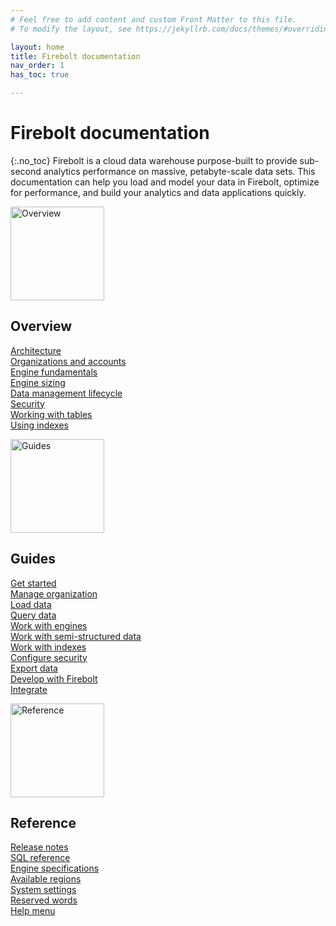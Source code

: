```yaml
---
# Feel free to add content and custom Front Matter to this file.
# To modify the layout, see https://jekyllrb.com/docs/themes/#overriding-theme-defaults

layout: home
title: Firebolt documentation
nav_order: 1
has_toc: true

---
```

# Firebolt documentation
{:.no_toc}
Firebolt is a cloud data warehouse purpose-built to provide sub-second analytics performance on massive, petabyte-scale data sets. This documentation can help you load and model your data in Firebolt, optimize for performance, and build your analytics and data applications quickly.

<div class="column">
<img src="../../assets/images/docs_getting_started_illustration.svg" alt="Overview" width="150"/>

<h2>Overview</h2>

<a href="Overview/architecture-overview.html">Architecture</a><br>
<a href="Overview/organizations-accounts.html">Organizations and accounts</a><br>
<a href="Overview/understanding-engine-fundamentals.html">Engine fundamentals</a><br>
<a href="Overview/choosing-an-engine.html">Engine sizing</a><br>
<a href="Overview/data-management-lifecycle.html">Data management lifecycle</a><br>
<a href="Overview/security.html">Security</a><br>
<a href="Overview/working-with-tables/working-with-tables.html">Working with tables</a><br>
<a href="Overview/using-indexes.html">Using indexes</a><br>
</div>

<div class="column">

<img src="../../assets/images/docs_shedule_call_illustration.svg" alt="Guides" width="150"/>

<h2>Guides</h2>

<a href="Guides/getting-started.html">Get started</a><br>
<a href="Guides/managing-your-organization/index.html">Manage organization</a><br>
<a href="Guides/loading-data/loading-data.html">Load data</a><br>
<a href="Guides/query-data/index.html">Query data</a><br>
<a href="Guides/working-with-engines/working-with-engines.html">Work with engines</a><br>
<a href="Guides/working-with-semi-structured-data/working-with-semi-structured-data.html">Work with semi-structured data</a><br>
<a href="Guides/working-with-indexes/index.html">Work with indexes</a><br>
<a href="Guides/security/index.html">Configure security</a><br>
<a href="Guides/exporting-data.html">Export data</a><br>
<a href="Guides/developing-with-firebolt/index.html">Develop with Firebolt</a><br>
<a href="Guides/integrations/integrations.html">Integrate</a><br>
</div>

<div class="column">
<img src="../../assets/images/docs_whitepaper_illustration.svg" alt="Reference" width="150"/>

<h2>Reference</h2>

<a href="Reference/release-notes/release-notes.html">Release notes</a><br>
<a href="sql_reference/index.html">SQL reference</a><br>
<a href="Reference/available-engine-specs.html">Engine specifications</a><br>
<a href="Reference/available-regions.html">Available regions</a><br>
<a href="Reference/system-settings.html">System settings</a><br>
<a href="Reference/reserved-words.html">Reserved words</a><br>
<a href="Reference/help-menu.html">Help menu</a><br>
</div> 